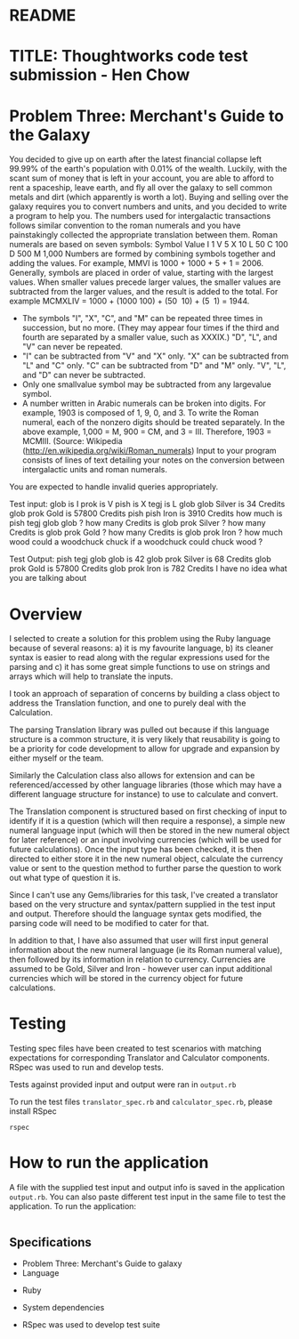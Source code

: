 # README

# TITLE: Thoughtworks code test submission - Hen Chow

# Problem Three: Merchant's Guide to the Galaxy
You decided to give up on earth after the latest financial collapse left 99.99% of the earth's
population with 0.01% of the wealth. Luckily, with the scant sum of money that is left in your account,
you are able to afford to rent a spaceship, leave earth, and fly all over the galaxy to sell common
metals and dirt (which apparently is worth a lot).
Buying and selling over the galaxy requires you to convert numbers and units, and you decided to
write a program to help you.
The numbers used for intergalactic transactions follows similar convention to the roman numerals
and you have painstakingly collected the appropriate translation between them.
Roman numerals are based on seven symbols:
Symbol Value
I 1
V 5
X 10
L 50
C 100
D 500
M 1,000
Numbers are formed by combining symbols together and adding the values. For example, MMVI is
1000 + 1000 + 5 + 1 = 2006. Generally, symbols are placed in order of value, starting with the
largest values. When smaller values precede larger values, the smaller values are subtracted from
the larger values, and the result is added to the total. For example MCMXLIV = 1000 + (1000 ­ 100) + (50 ­ 10) + (5 ­ 1) = 1944.
- The symbols "I", "X", "C", and "M" can be repeated three times in succession, but no more.
(They may appear four times if the third and fourth are separated by a smaller value, such as
XXXIX.) "D", "L", and "V" can never be repeated.
- "I" can be subtracted from "V" and "X" only. "X" can be subtracted from "L" and "C" only. "C"
can be subtracted from "D" and "M" only. "V", "L", and "D" can never be subtracted.
- Only one small­value symbol may be subtracted from any large­value symbol.
- A number written in Arabic numerals can be broken into digits. For example, 1903 is
composed of 1, 9, 0, and 3. To write the Roman numeral, each of the non­zero digits should
be treated separately. In the above example, 1,000 = M, 900 = CM, and 3 = III. Therefore,
1903 = MCMIII.
(Source: Wikipedia (http://en.wikipedia.org/wiki/Roman_numerals)
Input to your program consists of lines of text detailing your notes on the conversion between
intergalactic units and roman numerals.

You are expected to handle invalid queries appropriately.

Test input:
glob is I
prok is V
pish is X
tegj is L
glob glob Silver is 34 Credits
glob prok Gold is 57800 Credits
pish pish Iron is 3910 Credits
how much is pish tegj glob glob ?
how many Credits is glob prok Silver ?
how many Credits is glob prok Gold ?
how many Credits is glob prok Iron ?
how much wood could a woodchuck chuck if a woodchuck could chuck wood ?

Test Output:
pish tegj glob glob is 42
glob prok Silver is 68 Credits
glob prok Gold is 57800 Credits
glob prok Iron is 782 Credits
I have no idea what you are talking about

# Overview
I selected to create a solution for this problem using the Ruby language because of several reasons: a) it is my favourite language, b) its cleaner syntax is easier to read along with the regular expressions used for the parsing and c) it has some great simple functions to use on strings and arrays which will help to translate the inputs.

I took an approach of separation of concerns by building a class object to address the Translation function, and one to purely deal with the Calculation.

The parsing Translation library was pulled out because if this language structure is a common structure, it is very likely that reusability is going to be a priority for code development to allow for upgrade and expansion by either myself or the team.

Similarly the Calculation class also allows for extension and can be referenced/accessed by other language libraries (those which may have a different language structure for instance) to use to calculate and convert.

The Translation component is structured based on first checking of input to identify if it is a question (which will then require a response), a simple new numeral language input (which will then be stored in the new numeral object for later reference) or an input involving currencies (which will be used for future calculations). Once the input type has been checked, it is then directed to either store it in the new numeral object, calculate the currency value or sent to the question method to further parse the question to work out what type of question it is.

Since I can't use any Gems/libraries for this task, I've created a translator based on the very structure and syntax/pattern supplied in the test input and output. Therefore should the language syntax gets modified, the parsing code will need to be modified to cater for that.

In addition to that, I have also assumed that user will first input general information about the new numeral language (ie its Roman numeral value), then followed by its information in relation to currency. Currencies are assumed to be Gold, Silver and Iron - however user can input additional currencies which will be stored in the currency object for future calculations.

# Testing
Testing spec files have been created to test scenarios with matching expectations for corresponding Translator and Calculator components. RSpec was used to run and develop tests.

Tests against provided input and output were ran in `output.rb`

To run the test files `translator_spec.rb` and `calculator_spec.rb`, please install RSpec
```gem install rspec
rspec
```

# How to run the application
A file with the supplied test input and output info is saved in the application `output.rb`. You can also paste different test input in the same file to test the application. To run the application:
```ruby output.rb
```

## Specifications
* Problem Three: Merchant's Guide to galaxy
* Language
- Ruby
* System dependencies
- RSpec was used to develop test suite
